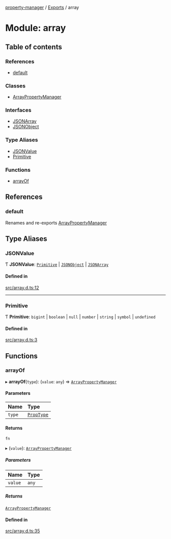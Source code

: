 [property-manager](../README.md) / [Exports](../modules.md) / array

# Module: array

## Table of contents

### References

- [default](array.md#default)

### Classes

- [ArrayPropertyManager](../classes/array.ArrayPropertyManager.md)

### Interfaces

- [JSONArray](../interfaces/array.JSONArray.md)
- [JSONObject](../interfaces/array.JSONObject.md)

### Type Aliases

- [JSONValue](array.md#jsonvalue)
- [Primitive](array.md#primitive)

### Functions

- [arrayOf](array.md#arrayof)

## References

### default

Renames and re-exports [ArrayPropertyManager](../classes/array.ArrayPropertyManager.md)

## Type Aliases

### JSONValue

Ƭ **JSONValue**: [`Primitive`](array.md#primitive) \| [`JSONObject`](../interfaces/array.JSONObject.md) \| [`JSONArray`](../interfaces/array.JSONArray.md)

#### Defined in

[src/array.d.ts:12](https://github.com/snowyu/property-manager.js/blob/4242c0a/src/array.d.ts#L12)

___

### Primitive

Ƭ **Primitive**: `bigint` \| `boolean` \| ``null`` \| `number` \| `string` \| `symbol` \| `undefined`

#### Defined in

[src/array.d.ts:3](https://github.com/snowyu/property-manager.js/blob/4242c0a/src/array.d.ts#L3)

## Functions

### arrayOf

▸ **arrayOf**(`type`): (`value`: `any`) => [`ArrayPropertyManager`](../classes/array.ArrayPropertyManager.md)

#### Parameters

| Name | Type |
| :------ | :------ |
| `type` | [`PropType`](abstract.md#proptype) |

#### Returns

`fn`

▸ (`value`): [`ArrayPropertyManager`](../classes/array.ArrayPropertyManager.md)

##### Parameters

| Name | Type |
| :------ | :------ |
| `value` | `any` |

##### Returns

[`ArrayPropertyManager`](../classes/array.ArrayPropertyManager.md)

#### Defined in

[src/array.d.ts:35](https://github.com/snowyu/property-manager.js/blob/4242c0a/src/array.d.ts#L35)
